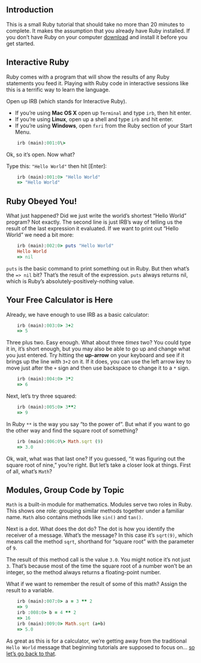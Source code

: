 ## Introduction

This is a small Ruby tutorial that should take no more than 20 minutes to complete. It makes the assumption that you already have Ruby installed. If you don’t have Ruby on your computer [download][] and install it before you get started.

## Interactive Ruby

Ruby comes with a program that will show the results of any Ruby statements you feed it. Playing with Ruby code in interactive sessions like this is a terrific way to learn the language.

Open up IRB (which stands for Interactive Ruby).

* If you’re using **Mac OS X** open up `Terminal` and type `irb`, then hit enter.
* If you’re using **Linux**, open up a shell and type `irb` and hit enter.
* If you’re using **Windows**, open `fxri` from the Ruby section of your Start Menu.

``` ruby
    irb (main):001:0\>
```

Ok, so it’s open. Now what?

Type this: `"Hello World"` then hit [Enter]:

``` ruby
    irb (main):001:0> "Hello World"
    => "Hello World"
```

## Ruby Obeyed You!

What just happened? Did we just write the world’s shortest “Hello World” program? Not exactly. The second line is just IRB’s way of telling us the result of the last expression it evaluated. If we want to print out “Hello World” we need a bit more:

``` ruby
    irb (main):002:0> puts "Hello World"
    Hello World
    => nil
```

`puts` is the basic command to print something out in Ruby. But then
what’s the `=> nil` bit? That’s the result of the expression. `puts` always returns nil, which is Ruby’s absolutely-positively-nothing value.

## Your Free Calculator is Here

Already, we have enough to use IRB as a basic calculator:

``` ruby
    irb (main):003:0> 3+2
    => 5
```

Three plus two. Easy enough. What about three *times* two? You could type it in, it’s short enough, but you may also be able to go up and change what you just entered. Try hitting the **up-arrow** on your keyboard and see if it brings up the line with `3+2` on it. If it does, you can use the left arrow key to move just after the `+` sign and then use backspace to change it to a `*` sign.

``` ruby
    irb (main):004:0> 3*2
    => 6
```

Next, let’s try three squared:

``` ruby
    irb (main):005:0> 3**2
    => 9
```

In Ruby `**` is the way you say “to the power of”. But what if you want to go the other way and find the square root of something?

``` ruby
    irb (main):006:0\> Math.sqrt (9)
    => 3.0
```

Ok, wait, what was that last one? If you guessed, “it was figuring out the square root of nine,” you’re right. But let’s take a closer look at things. First of all, what’s `Math`?

## Modules, Group Code by Topic

`Math` is a built-in module for mathematics. Modules serve two roles in Ruby. This shows one role: grouping similar methods together under a
familiar name. `Math` also contains methods like `sin()` and `tan()`.

Next is a dot. What does the dot do? The dot is how you identify the receiver of a message. What’s the message? In this case it’s `sqrt(9)`, which means call the method `sqrt`, shorthand for “square root” with the parameter of `9`.

The result of this method call is the value `3.0`. You might notice it’s not just `3`. That’s because most of the time the square root of a number won’t be an integer, so the method always returns a floating-point number.

What if we want to remember the result of some of this math? Assign the result to a variable.

``` ruby
    irb (main):007:0> a = 3 ** 2
    => 9
    irb :008:0> b = 4 ** 2
    => 16
    irb (main):009:0> Math.sqrt (a+b)
    => 5.0
```

As great as this is for a calculator, we’re getting away from the
traditional `Hello World` message that beginning tutorials are supposed to focus on…
[so let’s go back to that][].

  [download]: en/downloads/
  [so let’s go back to that]: 2
